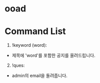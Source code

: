# ooad

# Command List
1. !keyword (word):
- 제목에 'word'를 포함한 공지를 올려드립니다. 
2. !ques:
- admin의 email을 돌려줍니다.


